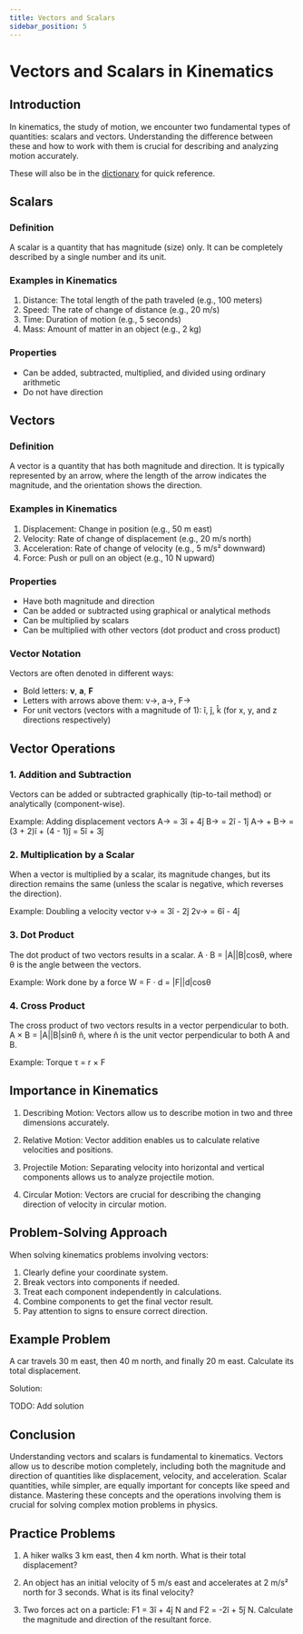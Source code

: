 ```yaml
---
title: Vectors and Scalars
sidebar_position: 5
---
```


# Vectors and Scalars in Kinematics

## Introduction

In kinematics, the study of motion, we encounter two fundamental types of quantities: scalars and vectors. Understanding the difference between these and how to work with them is crucial for describing and analyzing motion accurately.

These will also be in the [dictionary](/docs/dictionary) for quick reference.

## Scalars

### Definition

A scalar is a quantity that has magnitude (size) only. It can be completely described by a single number and its unit.

### Examples in Kinematics

1. Distance: The total length of the path traveled (e.g., 100 meters)
2. Speed: The rate of change of distance (e.g., 20 m/s)
3. Time: Duration of motion (e.g., 5 seconds)
4. Mass: Amount of matter in an object (e.g., 2 kg)

### Properties

-   Can be added, subtracted, multiplied, and divided using ordinary arithmetic
-   Do not have direction

## Vectors

### Definition

A vector is a quantity that has both magnitude and direction. It is typically represented by an arrow, where the length of the arrow indicates the magnitude, and the orientation shows the direction.

### Examples in Kinematics

1. Displacement: Change in position (e.g., 50 m east)
2. Velocity: Rate of change of displacement (e.g., 20 m/s north)
3. Acceleration: Rate of change of velocity (e.g., 5 m/s² downward)
4. Force: Push or pull on an object (e.g., 10 N upward)

### Properties

-   Have both magnitude and direction
-   Can be added or subtracted using graphical or analytical methods
-   Can be multiplied by scalars
-   Can be multiplied with other vectors (dot product and cross product)

### Vector Notation

Vectors are often denoted in different ways:

-   Bold letters: **v**, **a**, **F**
-   Letters with arrows above them: v→, a→, F→
-   For unit vectors (vectors with a magnitude of 1): î, ĵ, k̂ (for x, y, and z directions respectively)

## Vector Operations

### 1. Addition and Subtraction

Vectors can be added or subtracted graphically (tip-to-tail method) or analytically (component-wise).

Example: Adding displacement vectors
A→ = 3î + 4ĵ
B→ = 2î - 1ĵ
A→ + B→ = (3 + 2)î + (4 - 1)ĵ = 5î + 3ĵ

### 2. Multiplication by a Scalar

When a vector is multiplied by a scalar, its magnitude changes, but its direction remains the same (unless the scalar is negative, which reverses the direction).

Example: Doubling a velocity vector
v→ = 3î - 2ĵ
2v→ = 6î - 4ĵ

### 3. Dot Product

The dot product of two vectors results in a scalar.
A · B = |A||B|cosθ, where θ is the angle between the vectors.

Example: Work done by a force
W = F · d = |F||d|cosθ

### 4. Cross Product

The cross product of two vectors results in a vector perpendicular to both.
A × B = |A||B|sinθ n̂, where n̂ is the unit vector perpendicular to both A and B.

Example: Torque
τ = r × F

## Importance in Kinematics

1. Describing Motion: Vectors allow us to describe motion in two and three dimensions accurately.

2. Relative Motion: Vector addition enables us to calculate relative velocities and positions.

3. Projectile Motion: Separating velocity into horizontal and vertical components allows us to analyze projectile motion.

4. Circular Motion: Vectors are crucial for describing the changing direction of velocity in circular motion.

## Problem-Solving Approach

When solving kinematics problems involving vectors:

1. Clearly define your coordinate system.
2. Break vectors into components if needed.
3. Treat each component independently in calculations.
4. Combine components to get the final vector result.
5. Pay attention to signs to ensure correct direction.

## Example Problem

A car travels 30 m east, then 40 m north, and finally 20 m east. Calculate its total displacement.

Solution:

TODO: Add solution

## Conclusion

Understanding vectors and scalars is fundamental to kinematics. Vectors allow us to describe motion completely, including both the magnitude and direction of quantities like displacement, velocity, and acceleration. Scalar quantities, while simpler, are equally important for concepts like speed and distance. Mastering these concepts and the operations involving them is crucial for solving complex motion problems in physics.

## Practice Problems

1. A hiker walks 3 km east, then 4 km north. What is their total displacement?

2. An object has an initial velocity of 5 m/s east and accelerates at 2 m/s² north for 3 seconds. What is its final velocity?

3. Two forces act on a particle: F1 = 3î + 4ĵ N and F2 = -2î + 5ĵ N. Calculate the magnitude and direction of the resultant force.
